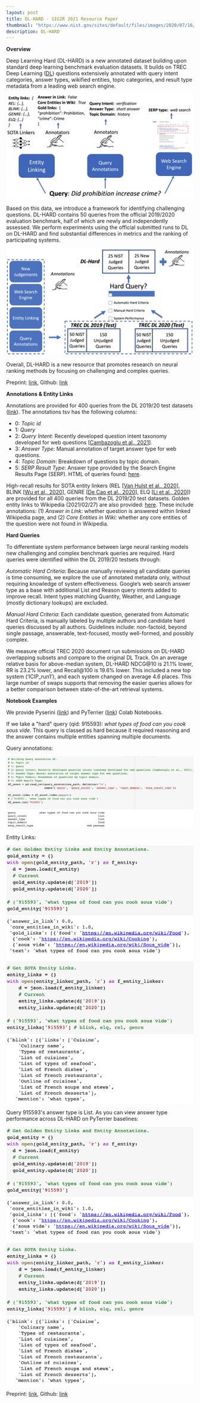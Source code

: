 ```yaml
---
layout: post
title: DL-HARD - SIGIR 2021 Resource Paper
thumbnail: "https://www.nist.gov/sites/default/files/images/2020/07/16/newlogo.png"
description: DL-HARD 
---
```


<strong>Overview</strong>

Deep Learning Hard (DL-HARD) is a new annotated dataset building upon standard deep learning benchmark evaluation datasets. It builds on TREC Deep Learning (<a href="https://microsoft.github.io/msmarco/TREC-Deep-Learning-2020.html">DL</a>) questions extensively annotated with query intent categories, answer types, wikified entities, topic categories, and result type metadata from a leading web search engine. 

<img src="../assets/img/dl_annotations.png">

Based on this data, we introduce a framework for identifying challenging questions. DL-HARD contains 50 queries from the official 2019/2020 evaluation benchmark, half of which are newly and independently assessed. We perform experiments using the official submitted runs to DL on DL-HARD and find substantial differences in metrics and the ranking of participating systems. 

<img src="../assets/img/dl_hard_overview.png">

Overall, DL-HARD is a new resource that promotes research on neural ranking methods by focusing on challenging and complex queries.

Preprint: <a href="https://arxiv.org/abs/2105.07975">link</a>, Github: <a href="https://github.com/grill-lab/DL-Hard">link</a> 

<strong>Annotations & Entity Links</strong>

Annotations are provided for 400 queries from the DL 2019/20 test datasets (<a href="https://github.com/grill-lab/DL-Hard/blob/main/annotations/query/annotations.tsv">link</a>). The annotations tsv has the following columns: 
  <ul>
    <li>0: <i>Topic id</i></li>
    <li>1: <i>Query</i></li>
    <li>2: <i>Query Intent</i>: Recently developed question intent taxonomy developed for web questions 
    [<a href="http://marksanderson.org/publications/my_papers/CHIIR21b.pdf">Cambazoglu et al., 2021</a>]. </li>
    <li>3: <i>Answer Type</i>: Manual annotation of target answer type for web questions. </li>
    <li>4: <i>Topic Domain</i>: Breakdown of questions by topic domain. </li>
    <li>5: <i>SERP Result Type</i>: Answer type provided by the Search Engine Results Page (SERP). HTML of queries found: <a href="https://drive.google.com/file/d/1l6o9U9Qtu21MS9F27bkfEbN95yeDsu9S/view?usp=sharing">here</a>. </li>
  </ul>

High-recall results for SOTA entity linkers (REL [<a href="https://arxiv.org/pdf/2006.01969.pdf">Van Hulst et al., 2020</a>], BLINK [<a href="https://www.aclweb.org/anthology/2020.emnlp-main.519/">Wu et al., 2020</a>], GENRE [<a href="https://arxiv.org/abs/2010.00904">De Cao et al., 2020</a>], ELQ [<a href="https://arxiv.org/abs/2010.02413">Li et al., 2020</a>]) are provided for all 400 queries from the DL  2019/20 test datasets. Golden entity links to Wikipedia (2021/02/27) are also provided: <a href="https://github.com/grill-lab/DL-Hard/blob/main/annotations/entity/gold-entity-judgements.json">here</a>. These include annotations: (1) <i>Answer in Link</i>: whether question is answered within linked Wikipedia page, and (2) <i>Core Entities in Wiki</i>: whether any core entities of the question were not found in Wikipedia. 

<strong>Hard Queries</strong>

To differentiate system performance between large neural ranking models new challenging and complex benchmark queries are required. Hard queries were identified within the DL 2019/20 testsets through:

<i>Automatic Hard Criteria</i>: Because manually reviewing all candidate queries is time consuming, we explore the use of annotated metadata only, without requiring knowledge of system effectiveness. Google’s web search answer type as a base with additional List and Reason query intents added to improve recall. Intent types matching Quantity, Weather, and Language (mostly dictionary lookups) are excluded.

<I>Manual Hard Criteria</i>: Each candidate question, generated from Automatic Hard Criteria, is manually labeled by multiple authors and candidate hard queries discussed by all authors. Guidelines include: non-factoid, beyond single passage, answerable, text-focused, mostly well-formed, and possibly complex.

We measure official TREC 2020 document run submissions on DL-HARD overlapping subsets and compare to the original DL Track. On an average relative basis for above-median system, DL-HARD NDCG@10 is 21.1% lower, RR is 23.2% lower, and Recall@100 is 19.6% lower. This included a new top system (‘ICIP_run1’), and each system changed on average 4.6 places. This large number of swaps supports that removing the easier queries allows for a better comparison between state-of-the-art retrieval systems.

<strong>Notebook Examples</strong>

We provide Pyserini (<a href="https://colab.research.google.com/drive/1SduCZFg4ha46NOYPAeO2XWWLKtgLhG8C?usp=sharing">link</a>) and PyTerrier (<a href="https://colab.research.google.com/drive/1R-YP4yYfbSE2r1IfbcGnG_s7zTkM7zjM?usp=sharing">link</a>) Colab Notebooks.

If we take a "hard" query (qid: 915593): <i>what types of food can you cook sous vide</i>. This query is classed as hard because it required reasoning and the answer contains multiple entities spanning multiple documents.  

Query annotations: 

<img src="../assets/img/example_annotations.png">

Entity Links:

<img src="../assets/img/example_entity.png">

Query 915593's answer type is List. As you can view answer type performance across DL-HARD on PyTerrier baselines:

<img src="../assets/img/example_entity.png">


Preprint: <a href="https://arxiv.org/abs/2105.07975">link</a>, Github: <a href="https://github.com/grill-lab/DL-Hard">link</a> 





